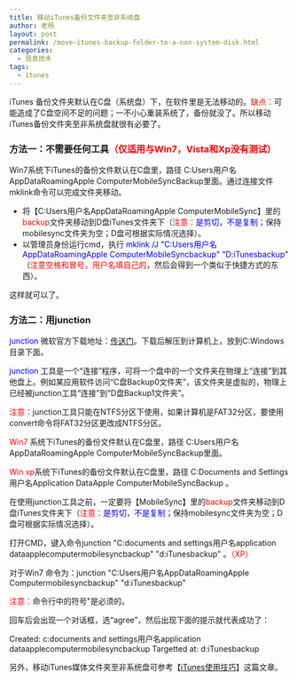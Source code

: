 ```yaml
---
title: 移动iTunes备份文件夹至非系统盘
author: 老杨
layout: post
permalink: /move-itunes-backup-folder-to-a-non-system-disk.html
categories:
  - 信息技术
tags:
  - itunes
---
```

iTunes 备份文件夹默认在C盘（系统盘）下，在软件里是无法移动的。<span style="color: #ff0000;">缺点：</span>可能造成了C盘空间不足的问题；一不小心重装系统了，备份就没了。所以移动iTunes备份文件夹至非系统盘就很有必要了。  


### 方法一：不需要任何工具<span style="color: #ff0000;">（仅适用与Win7，Vista和Xp没有测试）</span>

Win7系统下iTunes的备份文件默认在C盘里，路径 C:Users用户名AppDataRoamingApple ComputerMobileSyncBackup里面。通过连接文件mklink命令可以完成文件夹移动。

  * 将【C:Users用户名AppDataRoamingApple ComputerMobileSync】里的<span style="color: #ff0000;">backup</span>文件夹移动到D盘iTunes文件夹下（<span style="color: #ff0000;">注意：</span><span style="color: #0000ff;">是剪切，不是复制；</span>保持mobilesync文件夹为空；D盘可根据实际情况选择）。
  * 以管理员身份运行cmd，执行 <span style="color: #0000ff;">mklink /J "C:Users用户名AppDataRoamingApple ComputerMobileSyncbackup" "D:iTunesbackup"</span> （<span style="color: #ff0000;">注意空格和冒号，用户名填自己的</span>，然后会得到一个类似于快捷方式的东西）。

这样就可以了。

### 方法二：用junction

<span style="color: #0000ff;">junction</span> 微软官方下载地址：<a href="http://technet.microsoft.com/en-us/Sysinternals/Bb896768.aspx" target="_blank" rel="external nofollow">传送门</a>。下载后解压到计算机上，放到C:Windows目录下面。

<span style="color: #0000ff;">junction</span> 工具是一个“连接”程序，可将一个盘中的一个文件夹在物理上“连接”到其他盘上。例如某应用软件访问“C盘Backup0文件夹”，该文件夹是虚拟的，物理上已经被junction工具“连接”到“D盘Backup1文件夹”。

<span style="color: #ff0000;">注意：</span>junction工具只能在NTFS分区下使用，如果计算机是FAT32分区，要使用convert命令将FAT32分区更改成NTFS分区。

<span style="color: #ff0000;">Win7</span> 系统下iTunes的备份文件默认在C盘里，路径 C:Users用户名AppDataRoamingApple ComputerMobileSyncBackup里面。

<span style="color: #ff0000;">Win xp</span>系统下iTunes的备份文件默认在C盘里，路径 C:Documents and Settings用户名Application DataApple ComputerMobileSyncBackup 。

在使用junction工具之前，一定要将【MobileSync】里的<span style="color: #ff0000;">backup</span>文件夹移动到D盘iTunes文件夹下（<span style="color: #ff0000;">注意：</span><span style="color: #0000ff;">是剪切，不是复制；</span>保持mobilesync文件夹为空；D盘可根据实际情况选择）。

打开CMD，键入命令junction "C:documents and settings用户名application dataapplecomputermobilesyncbackup" "d:iTunesbackup" 。<span style="color: #ff0000;">（XP）</span>

对于Win7 命令为：junction "C:Users用户名AppDataRoamingApple Computermobilesyncbackup" "d:iTunesbackup"

<span style="color: #ff0000;">注意：</span>命令行中的符号"是必须的。

回车后会出现一个对话框，选“agree”，然后出现下面的提示就代表成功了：

Created: c:documents and settings用户名application dataapplecomputermobilesyncbackup Targetted at: d:iTunesbackup

另外，移动iTunes媒体文件夹至非系统盘可参考【<a href="/itunes-use-of-skills.html" target="_blank">iTunes使用技巧</a>】这篇文章。
